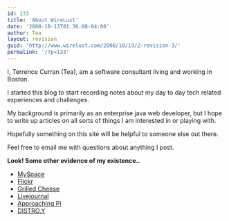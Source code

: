 ```yaml
---
id: 133
title: 'About WireLust'
date: '2008-10-13T01:36:08-04:00'
author: Tea
layout: revision
guid: 'http://www.wirelust.com/2008/10/13/2-revision-3/'
permalink: '/?p=133'
---
```


I, Terrence Curran (Tea), am a software consultant living and working in Boston.

I started this blog to start recording notes about my day to day tech related experiences and challenges.

My background is primarily as an enterprise java web developer, but I hope to write up articles on all sorts of things I am interested in or playing with.

Hopefully something on this site will be helpful to someone else out there.

Feel free to email me with questions about anything I post.

**Look! Some other evidence of my existence..**

- [MySpace](http://www.myspace.com/teacurran)
- [Flickr](http://www.flickr.com/photos/teacurran/)
- [Grilled Cheese](http://www.grilledcheese.com)
- [Livejournal](http://notequalto.livejournal.com/)
- [Approaching Pi](http://www.approachingpi.com)
- [DISTRO.Y](http://www.distroy.com)